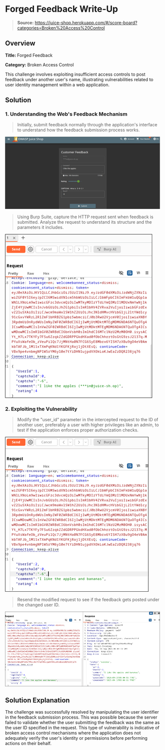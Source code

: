 # Forged Feedback Write-Up
> **Source:** https://juice-shop.herokuapp.com/#/score-board?categories=Broken%20Access%20Control

## Overview

**Title:** Forged Feedback

**Category:** Broken Access Control

This challenge involves exploiting insufficient access controls to post feedback under another user's name, illustrating vulnerabilities related to user identity management within a web application.

## Solution

### 1. Understanding the Web's Feedback Mechanism
> Initially, submit feedback normally through the application's interface to understand how the feedback submission process works.

![alt text](./assets/Forged-Feedback/20250911_12h02m52s_grim.png)

> Using Burp Suite, capture the HTTP request sent when feedback is submitted. Analyze the request to understand its structure and the parameters it includes.

 ![alt text](./assets/Forged-Feedback/20250911_12h03m02s_grim.png) 

### 2. Exploiting the Vulnerability
> Modify the "user_id" parameter in the intercepted request to the ID of another user, preferably a user with higher privileges like an admin, to test if the application enforces proper authorization checks.

![alt text](./assets/Forged-Feedback/20250911_12h03m44s_grim.png)

> Resend the modified request to see if the feedback gets posted under the changed user ID.

![alt text](./assets/Forged-Feedback/20250911_12h04m54s_grim.png)

## Solution Explanation
The challenge was successfully resolved by manipulating the user identifier in the feedback submission process. This was possible because the server failed to validate whether the user submitting the feedback was the same as the user ID specified in the request. This type of vulnerability is indicative of broken access control mechanisms where the application does not adequately verify the user's identity or permissions before performing actions on their behalf.